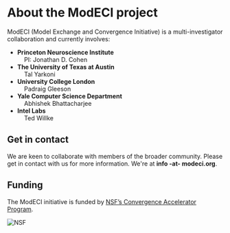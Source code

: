 # About the ModECI project

ModECI (Model Exchange and Convergence Initiative) is a multi-investigator collaboration and currently involves:

- **Princeton Neuroscience Institute**
    <br/>&nbsp;&nbsp;&nbsp;&nbsp;PI: Jonathan D. Cohen
- **The University of Texas at Austin**
    <br/>&nbsp;&nbsp;&nbsp;&nbsp;Tal Yarkoni
- **University College London**
    <br/>&nbsp;&nbsp;&nbsp;&nbsp;Padraig Gleeson
- **Yale Computer Science Department**
    <br/>&nbsp;&nbsp;&nbsp;&nbsp;Abhishek Bhattacharjee
- **Intel Labs**
    <br/>&nbsp;&nbsp;&nbsp;&nbsp;Ted Willke


<h2>Get in contact</h2>

We are keen to collaborate with members of the broader community. Please get in contact with us for more information. We're at **info -at- modeci.org**.


<h2>Funding</h2>

The ModECI initiative is funded by [NSF’s Convergence Accelerator Program](https://www.nsf.gov/od/oia/convergence-accelerator/).

![NSF](https://www.nsf.gov/od/oia/convergence-accelerator/convergence_accelerator_BANNER_v07.jpg)
